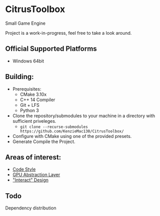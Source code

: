 # CitrusToolbox
 Small Game Engine

 Project is a work-in-progress, feel free to take a look around.
 
## Official Supported Platforms
  * Windows 64bit
 
## Building:
  * Prerequisites:
     *  CMake 3.10x
     *  C++ 14 Compiler
     *  Git + LFS
     *  Python 3
  * Clone the repository/submodules to your machine in a directory with sufficient priveleges.
     * `git clone --recurse-submodules https://github.com/KenzieMac130/CitrusToolbox/`
  * Configure with CMake using one of the provided presets.
  * Generate Compile the Project.
 
## Areas of interest:
  * [Code Style](/docs/CodeStyleGuide.md)
  * [GPU Abstraction Layer](/engine/gpu)
  * ["Interact" Design](/docs/InteractNotes.md)

## Todo
Dependency distribution
